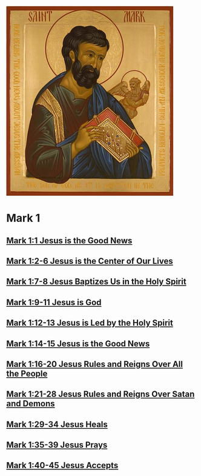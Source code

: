 <img class="intro-right" src="../images/art-mark.jpg">

# Mark 1

## [Mark 1:1 Jesus is the Good News](mark/mark01-01.md)

## [Mark 1:2-6 Jesus is the Center of Our Lives](mark/mark01-02-6.md)

## [Mark 1:7-8 Jesus Baptizes Us in the Holy Spirit](mark/mark01-07-8.md)

## [Mark 1:9-11 Jesus is God](mark/mark01-09-11.md)

## [Mark 1:12-13 Jesus is Led by the Holy Spirit](mark/mark01-12-13.md)

## [Mark 1:14-15 Jesus is the Good News](mark/mark01-14-15.md)

## [Mark 1:16-20 Jesus Rules and Reigns Over All the People](mark/mark01-16-20.md)

## [Mark 1:21-28 Jesus Rules and Reigns Over Satan and Demons](mark/mark01-21-28.md)

## [Mark 1:29-34 Jesus Heals](mark/mark01-29-34.md)

## [Mark 1:35-39 Jesus Prays](mark/mark01-35-39.md)

## [Mark 1:40-45 Jesus Accepts](mark/mark01-40-45.md)